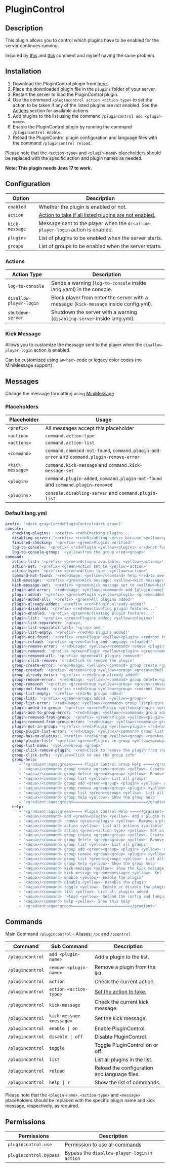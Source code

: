 # PluginControl

## Description

This plugin allows you to control which plugins have to be enabled for the server continues running.

Inspired by [this](https://github.com/PaperMC/Paper/issues/8859#issuecomment-1435905791)
and [this](https://github.com/PaperMC/Paper/pull/8108#issuecomment-1419304955) comment and myself having the same
problem.

## Installation

1. Download the PluginControl plugin from [here](https://github.com/SrBedrock/PluginControl/releases/).
2. Place the downloaded plugin file in the `plugins` folder of your server.
3. Restart the server to load the PluginControl plugin.
4. Use the command `/plugincontrol action <action-type>` to set the action to be taken if any of the listed plugins are
   not enabled. See the [Actions](#actions) section for available actions.
5. Add plugins to the list using the command `/plugincontrol add <plugin-name>`.
6. Enable the PluginControl plugin by running the command `/plugincontrol enable`.
7. Reload the PluginControl plugin configuration and language files with the command `/plugincontrol reload`.

Please note that the `<action-type>` and `<plugin-name>` placeholders should be replaced with the specific action and
plugin names as needed.

**Note: This plugin needs Java 17 to work.**

## Configuration

| Option         | Description                                                                    |
|----------------|--------------------------------------------------------------------------------|
| `enabled`      | Whether the plugin is enabled or not.                                          |
| `action`       | [Action to take if all listed plugins are not enabled.](#actions)              |
| `kick-message` | Message sent to the player when the `disallow-player-login` action is enabled. | 
| `plugins`      | List of plugins to be enabled when the server starts.                          |
| `groups`       | List of groups to be enabled when the server starts.                           |

### Actions

| Action Type             | Description                                                                           |
|-------------------------|---------------------------------------------------------------------------------------|
| `log-to-console`        | Sends a warning (`log-to-console` inside lang.yaml) in the console.                   |
| `disallow-player-login` | Block player from enter the server with a message (`kick-message` inside config.yml). |
| `shutdown-server`       | Shutdown the server with a warning (`disabling-server` inside lang.yml).              |

### Kick Message

Allows you to customize the message sent to the player when the `disallow-player-login` action is enabled.

Can be customized using `&#<hex>` code or legacy color codes (no MiniMessage support).

## Messages

Change the message formatting using [MiniMessage](https://webui.advntr.dev/)

### Placeholders

| Placeholder      | Usage                                                                                     |
|------------------|-------------------------------------------------------------------------------------------|
| `<prefix>`       | All messages accept this placeholder                                                      |
| `<action>`       | `command.action-type`                                                                     |
| `<actions>`      | `command.action-list`                                                                     |
| `<command>`      | `command.command-not-found`, `command.plugin-add-error` and `command.plugin-remove-error` |
| `<kick-message>` | `command.kick-message` and `command.kick-message-set`                                     |
| `<plugin>`       | `command.plugin-added`, `command.plugin-not-found` and `command.plugin-removed`           |
| `<plugins>`      | `console.disabling-server` and `command.plugin-list`                                      |

### Default lang.yml

```yaml
prefix: '<dark_gray>[<red>PluginControl<dark_gray>]'
console:
   checking-plugins: '<prefix> <red>Checking plugins...'
   disabling-server: '<prefix> <red>Disabling server because <yellow><plugins> <red>was not found or enabled!'
   finished-checking: '<prefix> <green>Plugins verified!'
   log-to-console: '<prefix> <red>Plugin <yellow><plugins> <red>not found or enabled...'
   log-to-console-group: '<yellow>from the group <red><group>'
command:
   action-list: '<prefix> <green>Actions available: <yellow><actions>'
   action-set: '<prefix> <green>Action set to <yellow><action>'
   action-type: '<prefix> <green>Action type: <yellow><action>'
   command-not-found: '<red>Usage: <yellow>/<command> help <red>to see the available commands'
   kick-message: '<prefix> <green>Kick message: <yellow><kick-message>'
   kick-message-set: '<prefix> <green>Kick message set to <yellow><kick-message>'
   plugin-add-error: '<red>Usage: <yellow>/<command> add [plugin-name]'
   plugin-added: '<prefix> <green>Plugin <yellow><plugin> <green>added!'
   plugin-added-all: '<prefix> <green>All plugins added!'
   plugin-already-added: '<prefix> <red>Plugin already added!'
   plugin-disabled: '<prefix> <red>Deactivating plugin features...'
   plugin-enabled: '<prefix> <green>Activating plugin features...'
   plugin-list: '<prefix> <green>Plugins added: <yellow><plugins>'
   plugin-list-separator: '<gray>, '
   plugin-list-separator-last: '<gray> and '
   plugin-list-empty: '<prefix> <red>No plugins added!'
   plugin-not-found: '<prefix> <red>Plugin <yellow><plugin> <red>not found in the list!'
   plugin-reload: '<prefix> <green>Config and Language reloaded!'
   plugin-remove-error: '<red>Usage: <yellow>/<command> remove <plugin>'
   plugin-removed: '<prefix> <green>Plugin <yellow><plugin> <green>removed!'
   plugin-removed-all: '<prefix> <green>All plugins removed!'
   plugin-click-remove: '<red>Click to remove the plugin'
   group-create-error: '<red>Usage: <yellow>/<command> group create <group>'
   group-created: '<prefix> <green>Group <yellow><group> <green>added!'
   group-already-exist: '<prefix> <red>Group already added!'
   group-remove-error: '<red>Usage: <yellow>/<command> group delete <group>'
   group-removed: '<prefix> <green>Group <yellow><group> <green>removed!'
   group-not-found: '<prefix> <red>Group <yellow><group> <red>not found!'
   group-list-empty: '<prefix> <red>No groups added!'
   group-list: '<prefix> <green>Groups added: <yellow><groups>'
   group-list-error: '<red>Usage: <yellow>/<command> group listplugins <group>'
   plugin-added-to-group: '<prefix> <green>Plugin <yellow><plugin> <green>added to group <yellow><group>'
   plugin-add-to-group-error: '<red>Usage: <yellow>/<command> group add <group> <plugin>'
   plugin-removed-from-group: '<prefix> <green>Plugin <yellow><plugin> <green>removed from group <yellow><group>'
   plugin-removed-from-group-error: '<red>Usage: <yellow>/<command> group remove <group> <plugin>'
   plugin-not-in-group: '<prefix> <red>Plugin <yellow><plugin> <red>not in group <yellow><group>'
   group-plugin-list-error: '<red>Usage: <yellow>/<command> group list <group>'
   group-has-no-plugins: '<prefix> <red>Group <yellow><group> <red>has no plugins!'
   group-plugin-list: '<prefix> <green>Plugins in group <yellow><group> <green>: <yellow><plugins>'
   group-list-name: '<yellow>Group <group>'
   group-click-remove-plugin: '<red>Click to remove the plugin from the group'
   group-click-info: '<yellow>Click to see the group info'
   group-help:
      - '<gradient:aqua:green>==== Plugin Control Group Help ====</gradient>'
      - '<aqua>/<command> group create <green><group> <yellow>- Create a group'
      - '<aqua>/<command> group delete <green><group> <yellow>- Remove a group'
      - '<aqua>/<command> group list <yellow>- List all groups'
      - '<aqua>/<command> group add <green><group> <plugin> <yellow>- Add a plugin into a group'
      - '<aqua>/<command> group remove <green><group> <plugin> <yellow>- Remove a plugin from a group'
      - '<aqua>/<command> group list <green><group> <yellow>- List all plugins in a group'
      - '<aqua>/<command> group help <yellow>- Show the group help'
      - '<gradient:aqua:green>================================</gradient>'
   help:
      - '<gradient:aqua:green>==== Plugin Control Help ====</gradient>'
      - '<aqua>/<command> add <green><plugin> <yellow>- Add a plugin to the list'
      - '<aqua>/<command> remove <green><plugin> <yellow>- Remove a plugin from the list'
      - '<aqua>/<command> action <yellow>- List all actions available'
      - '<aqua>/<command> action <green><action-type> <yellow>- Set an action type'
      - '<aqua>/<command> group create <green><group> <yellow>- Create a group'
      - '<aqua>/<command> group delete <green><group> <yellow>- Remove a group'
      - '<aqua>/<command> group list <yellow>- List all groups'
      - '<aqua>/<command> group add <green><group> <plugin> <yellow>- Add a plugin into a group'
      - '<aqua>/<command> group remove <green><group> <plugin> <yellow>- Remove a plugin from a group'
      - '<aqua>/<command> group list <green><group> <yellow>- List all plugins in a group'
      - '<aqua>/<command> group help <yellow>- Show the group help'
      - '<aqua>/<command> kick-message <yellow>- Show the kick message'
      - '<aqua>/<command> kick-message <green><message> <yellow>- Set the kick message'
      - '<aqua>/<command> enable <yellow>- Enable the plugin'
      - '<aqua>/<command> disable <yellow>- Disable the plugin'
      - '<aqua>/<command> toggle <yellow>- Enable or disable the plugin'
      - '<aqua>/<command> list <yellow>- List all plugins added'
      - '<aqua>/<command> reload <yellow>- Reload the config and language'
      - '<aqua>/<command> help <yellow>- Show this help'
      - '<gradient:aqua:green>=========================</gradient>'
```

## Commands

Main Command `/plugincontrol` - Aliases: `/pc` and `/pcontrol`

| Command          | Sub Command              | Description                                  |
|------------------|--------------------------|----------------------------------------------|
| `/plugincontrol` | `add <plugin-name>`      | Add a plugin to the list.                    |
| `/plugincontrol` | `remove <plugin-name>`   | Remove a plugin from the list.               |
| `/plugincontrol` | `action`                 | Check the current action.                    |
| `/plugincontrol` | `action <action-type>`   | [Set the action to take.](#actions)          |
| `/plugincontrol` | `kick-message`           | Check the current kick message.              |
| `/plugincontrol` | `kick-message <message>` | Set the kick message.                        |
| `/plugincontrol` | `enable \| on`           | Enable PluginControl.                        |
| `/plugincontrol` | `disable \| off`         | Disable PluginControl.                       |
| `/plugincontrol` | `toggle`                 | Toggle PluginControl on or off.              |
| `/plugincontrol` | `list`                   | List all plugins in the list.                |
| `/plugincontrol` | `reload`                 | Reload the configuration and language files. |
| `/plugincontrol` | `help \| ?`              | Show the list of commands.                   |

Please note that the `<plugin-name>`, `<action-type>` and `<message>` placeholders should be replaced with the specific
plugin name and kick message, respectively, as required.

## Permissions

| Permissions            | Description                                    |
|------------------------|------------------------------------------------|
| `plugincontrol.use`    | Permission to use all [commands](#commands)    |
| `plugincontrol.bypass` | Bypass the `disallow-player-login` in `action` |
